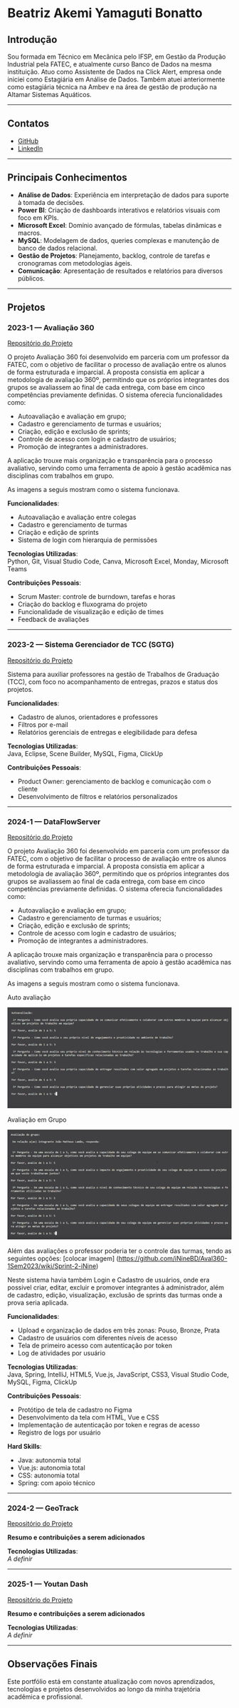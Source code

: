 # Beatriz Akemi Yamaguti Bonatto

## Introdução

Sou formada em Técnico em Mecânica pelo IFSP, em Gestão da Produção Industrial pela FATEC, e atualmente curso Banco de Dados na mesma instituição. Atuo como Assistente de Dados na Click Alert, empresa onde iniciei como Estagiária em Análise de Dados. Também atuei anteriormente como estagiária técnica na Ambev e na área de gestão de produção na Altamar Sistemas Aquáticos.

---

## Contatos

- [GitHub](https://github.com/BeatrizBonatto)  
- [LinkedIn](https://www.linkedin.com/in/beatriz-bonatto-263530156/)

---

## Principais Conhecimentos

- **Análise de Dados**: Experiência em interpretação de dados para suporte à tomada de decisões.  
- **Power BI**: Criação de dashboards interativos e relatórios visuais com foco em KPIs.  
- **Microsoft Excel**: Domínio avançado de fórmulas, tabelas dinâmicas e macros.  
- **MySQL**: Modelagem de dados, queries complexas e manutenção de banco de dados relacional.  
- **Gestão de Projetos**: Planejamento, backlog, controle de tarefas e cronogramas com metodologias ágeis.  
- **Comunicação**: Apresentação de resultados e relatórios para diversos públicos.

---

## Projetos

### 2023-1 — Avaliação 360  
[Repositório do Projeto](https://github.com/iNineBD/Aval360-1Sem2023)

O projeto Avaliação 360 foi desenvolvido em parceria com um professor da FATEC, com o objetivo de facilitar o processo de avaliação entre os alunos de forma estruturada e imparcial. A proposta consistia em aplicar a metodologia de avaliação 360º, permitindo que os próprios integrantes dos grupos se avaliassem ao final de cada entrega, com base em cinco competências previamente definidas.
O sistema oferecia funcionalidades como:
* Autoavaliação e avaliação em grupo;
* Cadastro e gerenciamento de turmas e usuários;
* Criação, edição e exclusão de sprints;
* Controle de acesso com login e cadastro de usuários;
* Promoção de integrantes a administradores.


A aplicação trouxe mais organização e transparência para o processo avaliativo, servindo como uma ferramenta de apoio à gestão acadêmica nas disciplinas com trabalhos em grupo.

As imagens a seguis mostram como o sistema funcionava.


**Funcionalidades**:  
- Autoavaliação e avaliação entre colegas  
- Cadastro e gerenciamento de turmas  
- Criação e edição de sprints  
- Sistema de login com hierarquia de permissões  

**Tecnologias Utilizadas**:  
Python, Git, Visual Studio Code, Canva, Microsoft Excel, Monday, Microsoft Teams

**Contribuições Pessoais**:
- Scrum Master: controle de burndown, tarefas e horas  
- Criação do backlog e fluxograma do projeto  
- Funcionalidade de visualização e edição de times  
- Feedback de avaliações

---

### 2023-2 — Sistema Gerenciador de TCC (SGTG)  
[Repositório do Projeto](https://github.com/iNineBD/SGTG-2Sem2023)

Sistema para auxiliar professores na gestão de Trabalhos de Graduação (TCC), com foco no acompanhamento de entregas, prazos e status dos projetos.  

**Funcionalidades**:  
- Cadastro de alunos, orientadores e professores  
- Filtros por e-mail  
- Relatórios gerenciais de entregas e elegibilidade para defesa

**Tecnologias Utilizadas**:  
Java, Eclipse, Scene Builder, MySQL, Figma, ClickUp

**Contribuições Pessoais**:
- Product Owner: gerenciamento de backlog e comunicação com o cliente  
- Desenvolvimento de filtros e relatórios personalizados  

---

### 2024-1 — DataFlowServer  
[Repositório do Projeto](https://github.com/iNineBD/DataFlow-3Sem2024.git)

O projeto Avaliação 360 foi desenvolvido em parceria com um professor da FATEC, com o objetivo de facilitar o processo de avaliação entre os alunos de forma estruturada e imparcial. A proposta consistia em aplicar a metodologia de avaliação 360º, permitindo que os próprios integrantes dos grupos se avaliassem ao final de cada entrega, com base em cinco competências previamente definidas.
O sistema oferecia funcionalidades como:
*	Autoavaliação e avaliação em grupo;
*	Cadastro e gerenciamento de turmas e usuários;
*	Criação, edição e exclusão de sprints;
* Controle de acesso com login e cadastro de usuários;
*	Promoção de integrantes a administradores.

A aplicação trouxe mais organização e transparência para o processo avaliativo, servindo como uma ferramenta de apoio à gestão acadêmica nas disciplinas com trabalhos em grupo.

As imagens a seguis mostram como o sistema funcionava.

Auto avaliação

![Auto_Avaliacao](https://github.com/BeatrizBonatto/Portifolio-TG/blob/main/Imagens/2023-01/Auto_Avaliacao.png)

Avaliação em Grupo

![Auto_Avaliacao](https://github.com/BeatrizBonatto/Portifolio-TG/blob/main/Imagens/2023-01/Avaliacao-Em-Grupo.png)

Além das avaliações o professor poderia ter o controle das turmas, tendo as seguintes opções: [colocar imagem] (https://github.com/iNineBD/Aval360-1Sem2023/wiki/Sprint-2-iNine)

Neste sistema havia também Login e Cadastro de usuários, onde era possivel criar, editar, excluir e promover integrantes á administrador, além de cadastro, edição, visualização, exclusão de sprints das turmas onde a prova seria aplicada.

**Funcionalidades**:
- Upload e organização de dados em três zonas: Pouso, Bronze, Prata  
- Cadastro de usuários com diferentes níveis de acesso  
- Tela de primeiro acesso com autenticação por token  
- Log de atividades por usuário

**Tecnologias Utilizadas**:  
Java, Spring, IntelliJ, HTML5, Vue.js, JavaScript, CSS3, Visual Studio Code, MySQL, Figma, ClickUp

**Contribuições Pessoais**:
- Protótipo de tela de cadastro no Figma  
- Desenvolvimento da tela com HTML, Vue e CSS  
- Implementação de autenticação por token e regras de acesso  
- Registro de logs por usuário

**Hard Skills**:
- Java: autonomia total  
- Vue.js: autonomia total  
- CSS: autonomia total  
- Spring: com apoio técnico

---

### 2024-2 — GeoTrack  
[Repositório do Projeto](https://github.com/iNineBD/GeoTrack-4Sem2024.git)

**Resumo e contribuições a serem adicionados**

**Tecnologias Utilizadas**:  
*A definir*

---

### 2025-1 — Youtan Dash  
[Repositório do Projeto](https://github.com/manolito-fatec/dashflow-2025-1.git)

**Resumo e contribuições a serem adicionados**

**Tecnologias Utilizadas**:  
*A definir*

---

## Observações Finais

Este portfólio está em constante atualização com novos aprendizados, tecnologias e projetos desenvolvidos ao longo da minha trajetória acadêmica e profissional.
